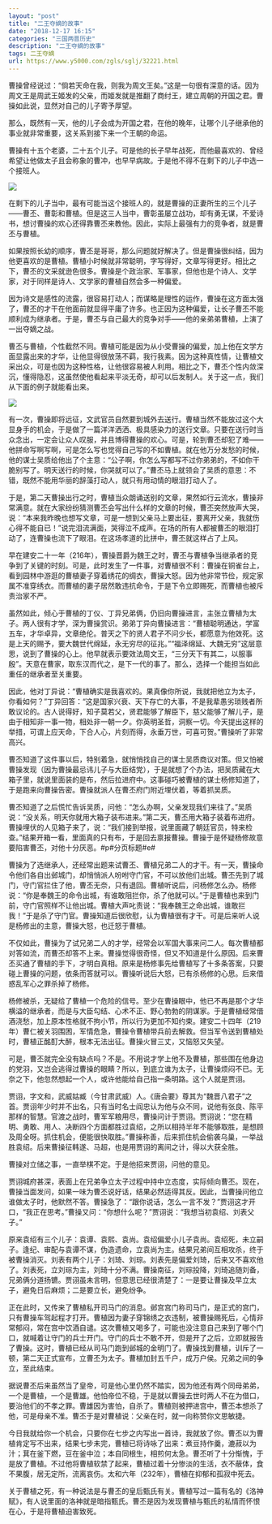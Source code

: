 ```yaml
---
layout: "post"
title: "二王夺嫡的故事"
date: "2018-12-17 16:15"
categories: "三国两晋历史"
description: "二王夺嫡的故事"
tags: 二王夺嫡
url: https://www.y5000.com/zgls/sglj/32221.html
---
```






曹操曾经说过：“倘若天命在我，则我为周文王矣。”这是一句很有深意的话。因为周文王是周武王姬发的父亲，而姬发就是推翻了商纣王，建立周朝的开国之君。曹操如此说，显然对自己的儿子寄予厚望。

那么，既然有一天，他的儿子会成为开国之君，在他的晚年，让哪个儿子继承他的事业就非常重要，这关系到接下来一个王朝的命运。

曹操有十五个老婆，二十五个儿子。可是他的长子早年战死，而他最喜欢的、曾经希望让他做太子且会称象的曹冲，也早早病故。于是他不得不在剩下的儿子中选一个接班人。

![](https://img.y5000.com/uploads/allimg/180828/8-1PRQ42529252.jpg)

在剩下的儿子当中，最有可能当这个接班人的，就是曹操的正妻所生的三个儿子——曹丕、曹彰和曹植。但是这三人当中，曹彰虽屡立战功，却有勇无谋，不爱诗书，想讨曹操的欢心还得靠曹丕来教他。因此，实际上最强有力的竞争者，就是曹丕与曹植。

如果按照长幼的顺序，曹丕是哥哥，那么问题就好解决了。但是曹操很纠结，因为他更喜欢的是曹植。曹植小时候就非常聪明，字写得好，文章写得更好。相比之下，曹丕的文采就逊色很多。曹操是个政治家、军事家，但他也是个诗人、文学家，对于同样是诗人、文学家的曹植自然会多一种偏爱。

因为诗文是感性的流露，很容易打动人；而谋略是理性的运作，曹操在这方面太强了，曹丕的才干在他面前就显得平庸了许多。也正因为这种偏爱，让长子曹丕不能顺利成为继承者。于是，曹丕与自己最大的竞争对手——他的亲弟弟曹植，上演了一出夺嫡之战。

曹丕与曹植，个性截然不同。曹植可能是因为从小受曹操的偏爱，加上他在文学方面显露出来的才华，让他显得很放荡不羁，我行我素。因为这种真性情，让曹植文采出众，可是也因为这种性格，让他很容易被人利用。相比之下，曹丕个性内敛深沉，懂得隐忍，这虽然使他看起来平淡无奇，却可以后发制人。关于这一点，我们从下面的例子就能看出来。

![](https://img.y5000.com/uploads/allimg/180828/8-1PRQ42546246.jpg)

有一次，曹操即将远征，文武官员自然要到城外去送行。曹植当然不能放过这个大显身手的机会，于是做了一篇洋洋洒洒、极具感染力的送行文章。只要在送行时当众念出，一定会让众人叹服，并且博得曹操的欢心。可是，轮到曹丕却犯了难——他拼命写啊写啊，可是怎么写也觉得自己写的不如曹植。就在他万分发愁的时候，他的谋士吴质给他出了个主意：“公子啊，你怎么写都写不过你弟弟的，不如你干脆别写了。明天送行的时候，你哭就可以了。”曹丕马上就领会了吴质的意思：不错，既然不能用华丽的辞藻打动人，就只有用动情的眼泪打动人了。

于是，第二天曹操出行之时，曹植当众朗诵送别的文章，果然如行云流水，曹操非常满意。就在大家纷纷猜测曹丕会写出什么样的文章的时候，曹丕突然放声大哭，说：“本来我昨晚也想写文章，可是一想到父亲马上要出征，要离开父亲，我就伤心得不能自已！”说完泪流满面，哭得泣不成声。在场的所有人都被曹丕的眼泪打动了，连曹操也流下了眼泪。在这场孝道的比拼中，曹丕就这样占了上风。

早在建安二十一年（216年），曹操晋爵为魏王之时，曹丕与曹植争当继承者的竞争到了关键的时刻。可是，此时发生了一件事，对曹植很不利：曹操在铜雀台上，看到园林中游逛的曹植妻子穿着绣花的绸衣，曹操大怒。因为他非常节俭，规定家属不准穿绣衣。而曹植的妻子居然敢违抗命令，于是下令立即赐死，而曹植也被斥责治家不严。

虽然如此，倾心于曹植的丁仪、丁异兄弟俩，仍旧向曹操进言，主张立曹植为太子。两人很有才学，深为曹操赏识。弟弟丁异向曹操进言：“曹植聪明通达，学富五车，才华卓异，文章绝伦。普天之下的贤人君子不问少长，都愿意为他效死。这是上天的赐予，要大魏世代绵延，永无穷尽的征兆。”“福泽绵延、大魏无穷”这层意思，说到了曹操的心上。他早就表示要效法周文王，“三分天下有其二，以服事殷”。天意在曹家，取东汉而代之，是下一代的事了。那么，选择一个能担当如此重任的继承者至关重要。

因此，他对丁异说：“曹植确实是我喜欢的。果真像你所说，我就把他立为太子，你看如何？”丁异回答：“这是国家兴衰、天下存亡的大事，不是我辈愚劣琐贱者所敢议论的。古人说得好，知子莫若父，贤君能够了解臣下，慈父能够了解儿子，是由于相知非一事一物，相处非一朝一夕。你英明圣哲，洞察一切。今天提出这样的举措，可谓上应天命，下合人心，片刻而得，永垂万世，可喜可贺。”曹操听了非常高兴。

曹丕知道了这件事以后，特别着急，就悄悄找自己的谋士吴质商议对策。但又怕被曹操发现（因为曹操最忌讳儿子与大臣结党），于是就想了个办法，把吴质藏在大箱子里，就说里面装的是布，然后拉进府中。这事碰巧被曹植的谋士杨修知道了，于是跑来向曹操告密。曹操就派人在曹丕府门附近埋伏着，等着抓吴质。

曹丕知道了之后慌忙告诉吴质，问他：“怎么办啊，父亲发现我们来往了。”吴质说：“没关系，明天你就用大箱子装布进来。”第二天，曹丕用大箱子装着布进府。曹操埋伏的人见箱子来了，说：“我们接到举报，说里面藏了朝廷官员，特来检查。”结果开箱一看，里面真的只有布，于是回去禀报曹操。曹操于是怀疑杨修故意要陷害曹丕，对他十分厌恶。#p#分页标题#e#

曹操为了选继承人，还经常出题来试曹丕、曹植兄弟二人的才干。有一天，曹操命令他们各自出邺城门，却悄悄派人吩咐守门官，不可以放他们出城。曹丕先到了城门，守门官拦住了他，曹丕无奈，只有退回。曹植听说后，问杨修怎么办。杨修说：“你是奉魏王的命令出城，有谁敢阻拦你，杀了他就可以。”于是曹植也来到门前，守门官照样不让他出城。曹植大声叱责说：“我奉魏王之命出城，谁敢拦我！”于是杀了守门官。曹操知道后很欣慰，认为曹植很有才干。可是后来听人说是杨修出的主意，曹操大怒，也迁怒于曹植。

不仅如此，曹操为了试兄弟二人的才学，经常会以军国大事来问二人。每次曹植都对答如流，而曹丕却答不上来。曹操觉得很奇怪，但又不知道是什么原因。后来曹丕买通了曹植的手下，才明白真相。原来是杨修事先给曹植写了十多条答案，只要碰上曹操的问题，依条而答就可以。曹操听说后大怒，已有杀杨修的心思。后来借惑乱军心之罪杀掉了杨修。

杨修被杀，无疑给了曹植一个危险的信号。至少在曹操眼中，他已不再是那个才华横溢的继承者，而是与大臣勾结、心术不正、野心勃勃的阴谋家。于是曹植经常借酒浇愁，加上原本性格就不拘小节，所以行为更加不知约束。建安二十四年（219年）曹仁被关羽围困，军情危急，曹操令曹植带兵前去解救。但当军令送到曹植处时，曹植正酩酊大醉，根本无法出征。曹操火冒三丈，又恼怒又失望。

可是，曹丕就完全没有缺点吗？不是。不用说才学上他不及曹植，那些围在他身边的党羽，又岂会逃得过曹操的眼睛？所以，到底立谁为太子，让曹操烦闷不已。无奈之下，他忽然想起一个人，或许他能给自己指一条明路。这个人就是贾诩。

贾诩，字文和，武威姑臧（今甘肃武威）人。《唐会要》尊其为“魏晋八君子”之首。贾诩年少时并不出名，只有当时名士阎忠认为他与众不同，说他有张良、陈平那样的智慧。官渡之战时，曹军军粮用尽，曹操问计于贾诩。贾诩说：“您在精明、勇敢、用人、决断四个方面都胜过袁绍，之所以相持半年不能够取胜，是想顾及周全呀。抓住机会，便能很快取胜。”曹操称善，后来抓住机会偷袭乌巢，一举战胜袁绍。后来曹操征韩遂、马超，也是用贾诩的离间之计，得以大获全胜。

曹操对立储之事，一直举棋不定。于是他招来贾诩，问他的意见。

贾诩城府甚深，表面上在兄弟争立太子过程中持中立态度，实际倾向曹丕。现在，曹操当面发问，如果一味为曹丕说好话，结果必然适得其反。因此，当曹操问他立谁做太子时，他默然不答。曹操急了：“跟你说话，怎么一言不发？”贾诩这才开口，“我正在思考。”曹操又问：“你想什么呢？”贾诩说：“我想当初袁绍、刘表父子。”

原来袁绍有三个儿子：袁谭、袁熙、袁尚。袁绍偏爱小儿子袁尚。袁绍死，未立嗣子。逢纪、审配与袁谭不谋，伪造遗命，立袁尚为主。结果兄弟间互相攻杀，终于被曹操消灭。刘表有两个儿子：刘琦、刘琮。刘表先是偏爱刘琦，后来又不喜欢他了。刘表死，立刘琮为主，刘琦十分不满。曹操南征，刘琮投降，刘琦追随刘备，兄弟俩分道扬镳。贾诩虽未言明，但意思已经很清楚了：一是要让曹操及早立太子，避免日后麻烦；二是要立长，避免纷争。

正在此时，又传来了曹植私开司马门的消息。邺宫宫门称司马门，是正式的宫门，只有曹操车驾起程才打开。曹植因为妻子穿锦绣之衣违制，被曹操赐死后，心情非常郁闷，常在宫中饮酒自谴。这次曹植又喝多了，可能也没注意自己来到了哪个门口，就喊着让守门的兵士开门。守门的兵士不敢不开，但是开了之后，立即就报告了曹操。这时，曹植已经从司马门跑到邺城的金明门了。曹操找到曹植，训斥了一顿，第二天正式宣布，立曹丕为太子。曹植加封五千户，成万户侯。兄弟之间的争立，至此结束。

据说曹丕后来虽然当了皇帝，可是他心里仍然不踏实，因为他还有两个同母弟弟，一个是曹植，一个是曹雄。他怕帝位不稳，于是就以曹操去世时两人不在为借口，要治他们的不孝之罪。曹雄因为害怕，自杀了。曹植则被押进宫中，曹丕本想杀了他，可是母亲不准。曹丕于是对曹植说：父亲在时，就一向称赞你文思敏捷。

今日我就给你一个机会，只要你在七步之内写出一首诗，我就放了你。曹丕以为曹植肯定写不出来，结果七步未完，曹植已将诗咏了出来：煮豆持作羹，漉菽以为汁；萁在釜下燃，豆在釜中泣；本自同根生，相煎何太急。曹丕听了十分惭愧，于是放了曹植。不过他将曹植软禁了起来，曹植过着十分惨淡的生活，衣不蔽体，食不果腹，居无定所，流离哀伤。太和六年（232年），曹植在抑郁和孤寂中死去。

关于曹植之死，有一种说法是与曹丕的皇后甄氏有关。曹植写过一篇有名的《洛神赋》，有人说里面的洛神就是暗指甄氏。曹丕是因为发现曹植与甄氏的私情而怀恨在心，于是将曹植迫害致死。
